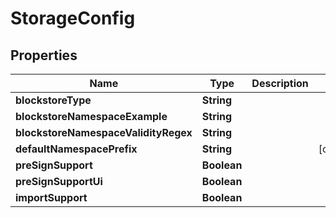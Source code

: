 

# StorageConfig


## Properties

Name | Type | Description | Notes
------------ | ------------- | ------------- | -------------
**blockstoreType** | **String** |  | 
**blockstoreNamespaceExample** | **String** |  | 
**blockstoreNamespaceValidityRegex** | **String** |  | 
**defaultNamespacePrefix** | **String** |  |  [optional]
**preSignSupport** | **Boolean** |  | 
**preSignSupportUi** | **Boolean** |  | 
**importSupport** | **Boolean** |  | 



